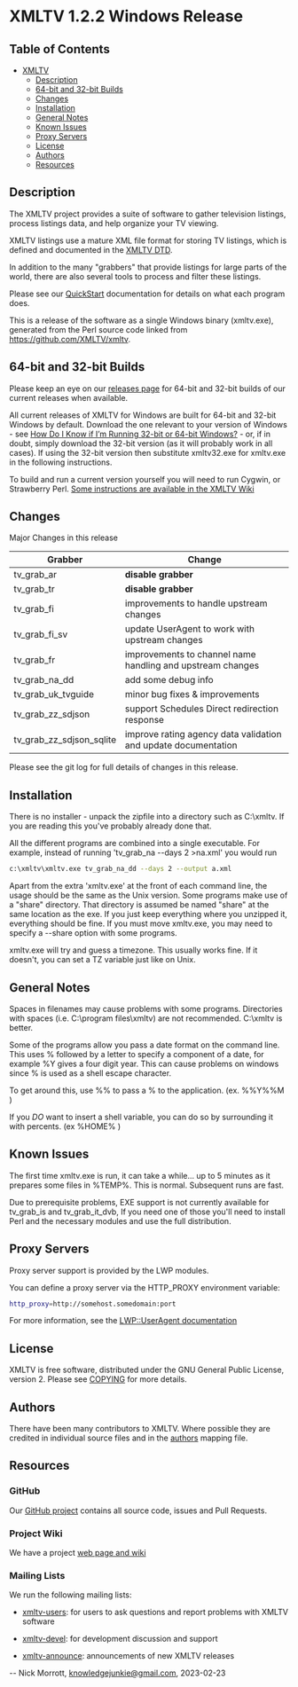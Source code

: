 # XMLTV 1.2.2 Windows Release

## Table of Contents

- [XMLTV](#xmltv)
  * [Description](#description)
  * [64-bit and 32-bit Builds](#64-bit-and-32-bit-builds)
  * [Changes](#changes)
  * [Installation](#installation)
  * [General Notes](#general-notes)
  * [Known Issues](#known-issues)
  + [Proxy Servers](#proxy-servers)
  * [License](#license)
  * [Authors](#authors)
  * [Resources](#resources)

## Description

The XMLTV project provides a suite of software to gather television listings, process listings data, and help organize your TV viewing.

XMLTV listings use a mature XML file format for storing TV listings, which is defined and documented in the [XMLTV DTD](xmltv.dtd).

In addition to the many "grabbers" that provide listings for large parts of the world, there are also several tools to process and filter these listings.

Please see our [QuickStart](doc/QuickStart) documentation for details on what each program does.

This is a release of the software as a single Windows binary (xmltv.exe), generated from the Perl source code linked from <https://github.com/XMLTV/xmltv>.

## 64-bit and 32-bit Builds

Please keep an eye on our [releases page](https://github.com/XMLTV/xmltv/releases) for 64-bit and 32-bit builds of our current releases when available.

All current releases of XMLTV for Windows are built for 64-bit and 32-bit Windows by default. Download the one relevant to your version of Windows - see [How Do I Know if I’m Running 32-bit or 64-bit Windows?](https://www.howtogeek.com/21726/) - or, if in doubt, simply download the 32-bit version (as it will probably work in all cases). If using the 32-bit version then substitute xmltv32.exe for xmltv.exe in the following instructions.

To build and run a current version yourself you will need to run Cygwin, or Strawberry Perl. [Some instructions are available in the XMLTV Wiki](http://wiki.xmltv.org/index.php/XMLTVWindowsBuild)

## Changes

Major Changes in this release

| Grabber                  | Change    |
| ----------               | --------- |
| tv_grab_ar               | **disable grabber** |
| tv_grab_tr               | **disable grabber** |
| tv_grab_fi               | improvements to handle upstream changes |
| tv_grab_fi_sv            | update UserAgent to work with upstream changes |
| tv_grab_fr               | improvements to channel name handling and upstream changes |
| tv_grab_na_dd            | add some debug info |
| tv_grab_uk_tvguide       | minor bug fixes & improvements |
| tv_grab_zz_sdjson        | support Schedules Direct redirection response |
| tv_grab_zz_sdjson_sqlite | improve rating agency data validation and update documentation |

Please see the git log for full details of changes in this release.

## Installation

There is no installer - unpack the zipfile into a directory such as C:\xmltv.  If you are reading this you've probably already done that.

All the different programs are combined into a single executable.  For example, instead of running 'tv_grab_na --days 2 >na.xml' you would run

```bash
c:\xmltv\xmltv.exe tv_grab_na_dd --days 2 --output a.xml
```

Apart from the extra 'xmltv.exe' at the front of each command line, the usage should be the same as the Unix version.  Some programs make use of a "share" directory.  That directory is assumed be named "share" at the same location as the exe.  If you just keep everything where you unzipped it, everything should be fine.  If you must move xmltv.exe, you may need to specify a --share option with some programs.

xmltv.exe will try and guess a timezone.  This usually works fine. If it doesn't, you can set a TZ variable just like on Unix.

## General Notes

Spaces in filenames may cause problems with some programs.  Directories with spaces (i.e. C:\program files\xmltv) are not recommended. C:\xmltv is better.

Some of the programs allow you pass a date format on the command line. This uses % followed by a letter to specify a component of a date, for example %Y gives a four digit year.  This can cause problems on windows since % is used as a shell escape character.

To get around this, use %% to pass a % to the application. (ex. %%Y%%M )

If you *DO* want to insert a shell variable, you can do so by surrounding it with percents. (ex %HOME% )

## Known Issues

The first time xmltv.exe is run, it can take a while... up to 5 minutes as it prepares some files in %TEMP%.  This is normal.  Subsequent runs are fast.

Due to prerequisite problems, EXE support is not currently available for tv_grab_is and tv_grab_it_dvb, If you need one of those you'll need to install Perl and the necessary modules and use the full distribution.

## Proxy Servers

Proxy server support is provided by the LWP modules.

You can define a proxy server via the HTTP_PROXY environment variable:

```bash
http_proxy=http://somehost.somedomain:port
```

For more information, see the [LWP::UserAgent documentation](https://metacpan.org/pod/LWP::UserAgent#PROXY-ATTRIBUTES)

## License

XMLTV is free software, distributed under the GNU General Public License, version 2. Please see [COPYING](COPYING) for more details.

## Authors

There have been many contributors to XMLTV. Where possible they are credited in individual source files and in the [authors](authors.txt) mapping file.

## Resources

### GitHub

Our [GitHub project](https://github.com/XMLTV/xmltv) contains all source code, issues and Pull Requests.

### Project Wiki

We have a project [web page and wiki](http://www.xmltv.org)

### Mailing Lists

We run the following mailing lists:

- [xmltv-users](https://sourceforge.net/projects/xmltv/lists/xmltv-users): for users to ask questions and report problems with XMLTV software

- [xmltv-devel](https://sourceforge.net/projects/xmltv/lists/xmltv-devel): for development discussion and support

- [xmltv-announce](https://sourceforge.net/projects/xmltv/lists/xmltv-announce): announcements of new XMLTV releases

-- Nick Morrott, knowledgejunkie@gmail.com, 2023-02-23

